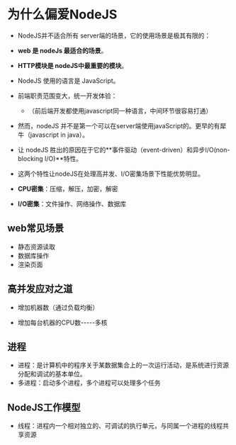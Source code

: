 # 为什么偏爱NodeJS

- NodeJS并不适合所有 server端的场景，它的使用场景是极其有限的：

- **web 是 nodeJs 最适合的场景**。

- **HTTP模块是 nodeJS中最重要的模块**。

- NodeJS 使用的语言是 JavaScript。

- 前端职责范围变大，统一开发体验：

  - （前后端开发都使用javascript同一种语言，中间环节很容易打通）

- 然而，nodeJS 并不是第一个可以在server端使用javaScript的。更早的有犀牛（javascript in java）。

- 让 nodeJS 胜出的原因在于它的**事件驱动（event-driven）和异步I/O(non-blocking I/O)**特性。

- 这两个特性让nodeJS在处理高并发、I/O密集场景下性能优势明显。

  

- **CPU密集**：压缩，解压，加密，解密

- **I/O密集**：文件操作、网络操作、数据库



## web常见场景

- 静态资源读取
- 数据库操作
- 渲染页面



## 高并发应对之道

- 增加机器数（通过负载均衡）

- 增加每台机器的CPU数-----多核

  

## 进程

- 进程：是计算机中的程序关于某数据集合上的一次运行活动，是系统进行资源分配和调试的基本单位。
- 多进程：启动多个进程，多个进程可以处理多个任务



## NodeJS工作模型

- 线程：进程内一个相对独立的、可调试的执行单元，与同属一个进程的线程共享资源

















